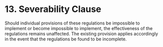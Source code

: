 # 13. Severability Clause
Should individual provisions of these regulations be impossible to implement or become impossible to implement, the effectiveness of the regulations remains unaffected. The existing provision applies accordingly in the event that the regulations be found to be incomplete.
